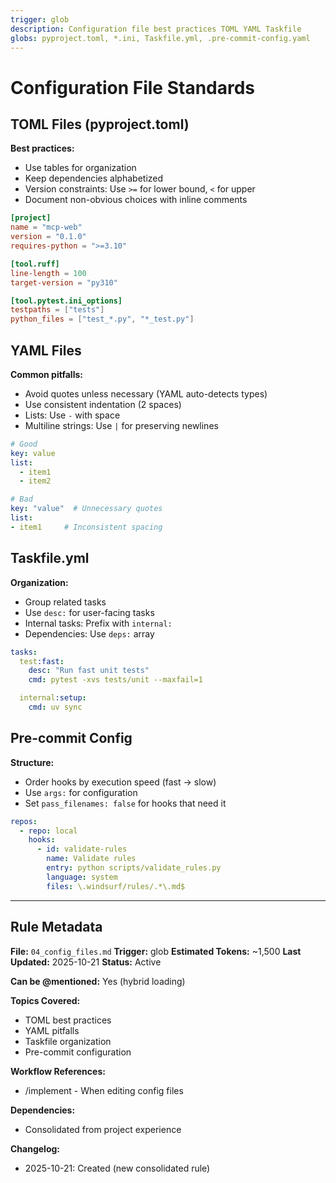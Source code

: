 ```yaml
---
trigger: glob
description: Configuration file best practices TOML YAML Taskfile
globs: pyproject.toml, *.ini, Taskfile.yml, .pre-commit-config.yaml
---
```


# Configuration File Standards

## TOML Files (pyproject.toml)

**Best practices:**

- Use tables for organization
- Keep dependencies alphabetized
- Version constraints: Use `>=` for lower bound, `<` for upper
- Document non-obvious choices with inline comments

```toml
[project]
name = "mcp-web"
version = "0.1.0"
requires-python = ">=3.10"

[tool.ruff]
line-length = 100
target-version = "py310"

[tool.pytest.ini_options]
testpaths = ["tests"]
python_files = ["test_*.py", "*_test.py"]
```

## YAML Files

**Common pitfalls:**

- Avoid quotes unless necessary (YAML auto-detects types)
- Use consistent indentation (2 spaces)
- Lists: Use `-` with space
- Multiline strings: Use `|` for preserving newlines

```yaml
# Good
key: value
list:
  - item1
  - item2

# Bad
key: "value"  # Unnecessary quotes
list:
- item1     # Inconsistent spacing
```

## Taskfile.yml

**Organization:**

- Group related tasks
- Use `desc:` for user-facing tasks
- Internal tasks: Prefix with `internal:`
- Dependencies: Use `deps:` array

```yaml
tasks:
  test:fast:
    desc: "Run fast unit tests"
    cmd: pytest -xvs tests/unit --maxfail=1

  internal:setup:
    cmd: uv sync
```

## Pre-commit Config

**Structure:**

- Order hooks by execution speed (fast → slow)
- Use `args:` for configuration
- Set `pass_filenames: false` for hooks that need it

```yaml
repos:
  - repo: local
    hooks:
      - id: validate-rules
        name: Validate rules
        entry: python scripts/validate_rules.py
        language: system
        files: \.windsurf/rules/.*\.md$
```

---

## Rule Metadata

**File:** `04_config_files.md`
**Trigger:** glob
**Estimated Tokens:** ~1,500
**Last Updated:** 2025-10-21
**Status:** Active

**Can be @mentioned:** Yes (hybrid loading)

**Topics Covered:**

- TOML best practices
- YAML pitfalls
- Taskfile organization
- Pre-commit configuration

**Workflow References:**

- /implement - When editing config files

**Dependencies:**

- Consolidated from project experience

**Changelog:**

- 2025-10-21: Created (new consolidated rule)
